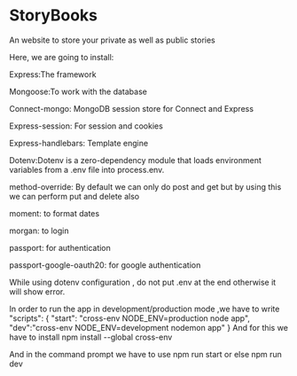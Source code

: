 # StoryBooks
An website to store your private as well as public stories

Here, we are going to install:

Express:The framework

Mongoose:To work with the database

Connect-mongo: MongoDB session store for Connect and Express

Express-session: For session and cookies

Express-handlebars: Template engine

Dotenv:Dotenv is a zero-dependency module that loads environment variables from a .env file into process.env.

method-override: By default we can only do post and get but by using this we can perform put and delete also

moment: to format dates

morgan: to login

passport: for authentication

passport-google-oauth20: for google authentication

While using dotenv configuration , do not put .env at the end otherwise it will show error.

In order to run the app in development/production mode ,we have to write
"scripts": {
    "start": "cross-env NODE_ENV=production node app",
    "dev":"cross-env NODE_ENV=development nodemon app"
}
And for this we have to install npm install --global cross-env

And in the command prompt we have to use npm run start or else npm run dev
